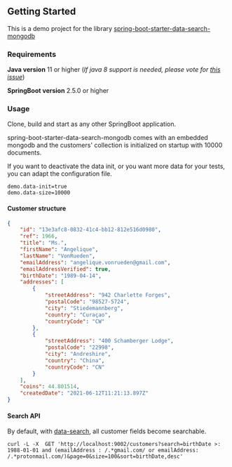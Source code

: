 ## Getting Started

This is a demo project for the library [spring-boot-starter-data-search-mongodb](https://github.com/commerce-io/spring-boot-starter-data-search)

### Requirements
**Java version** 11 or higher (_If java 8 support is needed, please vote for [this issue](https://github.com/commerce-io/spring-boot-starter-data-search/issues/3)_)

**SpringBoot version** 2.5.0 or higher

### Usage
Clone, build and start as any other SpringBoot application.

spring-boot-starter-data-search-mongodb comes with an embedded mongodb and the customers' collection is initialized 
on startup with 10000 documents. 

If you want to deactivate the data init, or you want more data for your tests, 
you can adapt the configuration file.

```properties
demo.data-init=true
demo.data-size=10000
```

#### Customer structure
```json
{
    "id": "13e3afc8-0832-41c4-bb12-812e516d0980",
    "ref": 1966,
    "title": "Ms.",
    "firstName": "Angelique",
    "lastName": "VonRueden",
    "emailAddress": "angelique.vonrueden@gmail.com",
    "emailAddressVerified": true,
    "birthDate": "1989-04-14",
    "addresses": [
        {
            "streetAddress": "942 Charlette Forges",
            "postalCode": "98527-5724",
            "city": "Stiedemannberg",
            "country": "Curaçao",
            "countryCode": "CW"
        },
        {
            "streetAddress": "400 Schamberger Lodge",
            "postalCode": "22998",
            "city": "Andreshire",
            "country": "China",
            "countryCode": "CN"
        }
    ],
    "coins": 44.801514,
    "createdDate": "2021-06-12T11:21:13.897Z"
}
```

#### Search API

By default, with  [data-search](https://github.com/commerce-io/spring-boot-starter-data-search), all customer fields become searchable. 
```cURL
curl -L -X  GET 'http://localhost:9002/customers?search=birthDate >: 1988-01-01 and (emailAddress : /.*gmail.com/ or emailAddress: /.*protonmail.com/)&page=0&size=100&sort=birthDate,desc'
```